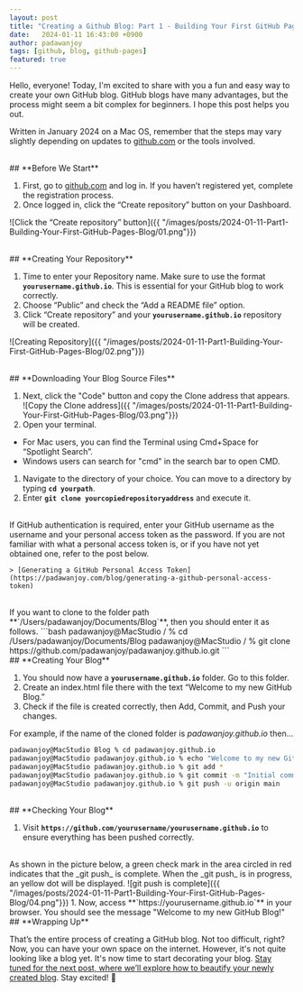 ```yaml
---
layout: post
title: "Creating a Github Blog: Part 1 - Building Your First GitHub Pages Blog"
date:   2024-01-11 16:43:00 +0900
author: padawanjoy
tags: [github, blog, github-pages]
featured: true
---
```


Hello, everyone! Today, I'm excited to share with you a fun and easy way to create your own GitHub blog. GitHub blogs have many advantages, but the process might seem a bit complex for beginners. I hope this post helps you out. 

Written in January 2024 on a Mac OS, remember that the steps may vary slightly depending on updates to [github.com](http://github.com/) or the tools involved.

<br>
## **Before We Start**

1. First, go to [github.com](http://github.com/) and log in. If you haven’t registered yet, complete the registration process.
1. Once logged in, click the “Create repository” button on your Dashboard.

![Click the “Create repository” button]({{ "/images/posts/2024-01-11-Part1-Building-Your-First-GitHub-Pages-Blog/01.png"}})

<br>
## **Creating Your Repository**

1. Time to enter your Repository name. Make sure to use the format **`yourusername.github.io`**. This is essential for your GitHub blog to work correctly.
1. Choose “Public” and check the “Add a README file” option.
1. Click “Create repository” and your **`yourusername.github.io`** repository will be created.

![Creating Repository]({{ "/images/posts/2024-01-11-Part1-Building-Your-First-GitHub-Pages-Blog/02.png"}})

<br>
## **Downloading Your Blog Source Files**

1. Next, click the "Code" button and copy the Clone address that appears.
![Copy the Clone address]({{ "/images/posts/2024-01-11-Part1-Building-Your-First-GitHub-Pages-Blog/03.png"}})
1. Open your terminal.
- For Mac users, you can find the Terminal using Cmd+Space for “Spotlight Search”.
- Windows users can search for "cmd" in the search bar to open CMD.
1. Navigate to the directory of your choice. You can move to a directory by typing **`cd yourpath`**.
1. Enter **`git clone yourcopiedrepositoryaddress`** and execute it.
<br>
    If GitHub authentication is required, enter your GitHub username as the username and your personal access token as the password. If you are not familiar with what a personal access token is, or if you have not yet obtained one, refer to the post below.
    
    > [Generating a GitHub Personal Access Token](https://padawanjoy.com/blog/generating-a-github-personal-access-token)

<br>
If you want to clone to the folder path **`/Users/padawanjoy/Documents/Blog`**, then you should enter it as follows.
```bash
padawanjoy@MacStudio / % cd /Users/padawanjoy/Documents/Blog
padawanjoy@MacStudio / % git clone https://github.com/padawanjoy/padawanjoy.github.io.git
```
<br>
## **Creating Your Blog**

1. You should now have a **`yourusername.github.io`** folder. Go to this folder.
1. Create an index.html file there with the text “Welcome to my new GitHub Blog.”
1. Check if the file is created correctly, then Add, Commit, and Push your changes.

For example, if the name of the cloned folder is _padawanjoy.github.io_ then...
```bash
padawanjoy@MacStudio Blog % cd padawanjoy.github.io
padawanjoy@MacStudio padawanjoy.github.io % echo "Welcome to my new GitHub Blog" > index.html
padawanjoy@MacStudio padawanjoy.github.io % git add *
padawanjoy@MacStudio padawanjoy.github.io % git commit -m "Initial commit"
padawanjoy@MacStudio padawanjoy.github.io % git push -u origin main
```
<br>
## **Checking Your Blog**

1. Visit **`https://github.com/yourusername/yourusername.github.io`** to ensure everything has been pushed correctly.
<br>
    As shown in the picture below, a green check mark in the area circled in red indicates that the _git push_ is complete. When the _git push_ is in progress, an yellow dot will be displayed.
    ![git push is complete]({{ "/images/posts/2024-01-11-Part1-Building-Your-First-GitHub-Pages-Blog/04.png"}})
1. Now, access **`https://yourusername.github.io`** in your browser. You should see the message "Welcome to my new GitHub Blog!"

<br>
## **Wrapping Up**

That’s the entire process of creating a GitHub blog. Not too difficult, right? Now, you can have your own space on the internet. However, it's not quite looking like a blog yet. It's now time to start decorating your blog. [Stay tuned for the next post, where we’ll explore how to beautify your newly created blog](https://padawanjoy.com/blog/part2-applying-a-jekyll-theme). Stay excited! 🌟